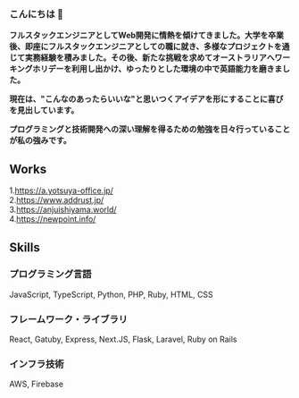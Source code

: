 ### こんにちは 👋
**フルスタックエンジニアとしてWeb開発に情熱を傾けてきました。大学を卒業後、即座にフルスタックエンジニアとしての職に就き、多様なプロジェクトを通じて実務経験を積みました。その後、新たな挑戦を求めてオーストラリアへワーキングホリデーを利用し出かけ、ゆったりとした環境の中で英語能力を磨きました。**

**現在は、"こんなのあったらいいな"と思いつくアイデアを形にすることに喜びを見出しています。**

**プログラミングと技術開発への深い理解を得るための勉強を日々行っていることが私の強みです。**

## Works
1.https://a.yotsuya-office.jp/   
2.https://www.addrust.jp/   
3.https://anjuishiyama.world/   
4.https://newpoint.info/   

## Skills
### プログラミング言語
JavaScript, TypeScript, Python, PHP, Ruby, HTML, CSS

### フレームワーク・ライブラリ
React, Gatuby, Express, Next.JS, Flask, Laravel, Ruby on Rails

### インフラ技術
AWS, Firebase


<!--
**hitoshi555/hitoshi555** is a ✨ _special_ ✨ repository because its `README.md` (this file) appears on your GitHub profile.

Here are some ideas to get you started:

- 🔭 I’m currently working on ...
- 🌱 I’m currently learning ...
- 👯 I’m looking to collaborate on ...
- 🤔 I’m looking for help with ...
- 💬 Ask me about ...
- 📫 How to reach me: ...
- 😄 Pronouns: ...
- ⚡ Fun fact: ...
-->
